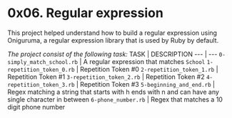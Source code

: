 # 0x06. Regular expression
This project helped understand how to build a regular expression using Oniguruma, a regular expression library that is used by Ruby by default.

*The project consist of the following task:*
TASK | DESCRIPTION
--- | ---
`0-simply_match_school.rb` | A regular expression that matches `School`
`1-repetition_token_0.rb` | Repetition Token #0
`2-repetition_token_1.rb` | Repetition Token #1
`3-repetition_token_2.rb` | Repetition Token #2
`4-repetition_token_3.rb` | Repetition Token #3
`5-beginning_and_end.rb` | Regex matching a string that starts with h ends with n and can have any single character in between
`6-phone_number.rb` | Regex that matches a 10 digit phone number
